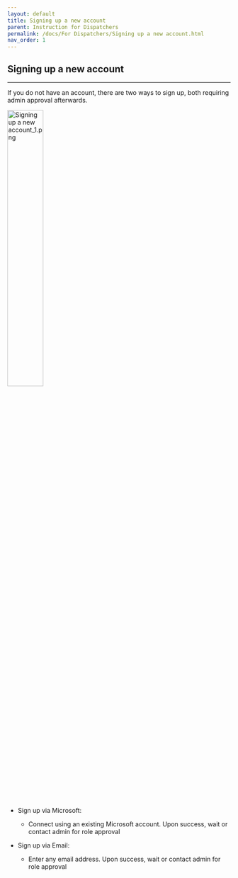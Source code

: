 ```yaml
---
layout: default
title: Signing up a new account
parent: Instruction for Dispatchers
permalink: /docs/For Dispatchers/Signing up a new account.html
nav_order: 1
---
```


## Signing up a new account

---

If you do not have an account, there are two ways to sign up, both requiring admin approval afterwards.

<img src="1.Signing up a new account/Signing up a new account_1.png" alt="Signing up a new account_1.png" width="40%" />

- Sign up via Microsoft: 
  - Connect using an existing Microsoft account. Upon success, wait or contact admin for role approval

- Sign up via Email: 
  - Enter any email address. Upon success, wait or contact admin for role approval
